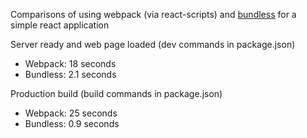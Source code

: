 Comparisons of using webpack (via react-scripts) and [bundless](https://github.com/remorses/bundless) for a simple react application

Server ready and web page loaded (dev commands in package.json)

- Webpack: 18 seconds
- Bundless: 2.1 seconds

Production build (build commands in package.json)

- Webpack: 25 seconds
- Bundless: 0.9 seconds
